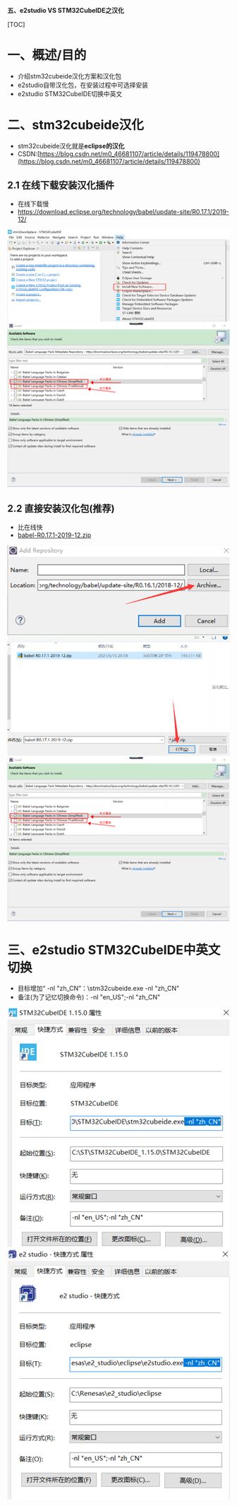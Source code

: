 **五、e2studio VS STM32CubeIDE之汉化**

[TOC]


# 一、概述/目的
- 介绍stm32cubeide汉化方案和汉化包
- e2studio自带汉化包，在安装过程中可选择安装
- e2studio STM32CubeIDE切换中英文

# 二、stm32cubeide汉化
- stm32cubeide汉化就是**eclipse的汉化**
- CSDN:[https://blog.csdn.net/m0_46681107/article/details/119478800](https://blog.csdn.net/m0_46681107/article/details/119478800)
## 2.1 在线下载安装汉化插件
- 在线下载慢
- https://download.eclipse.org/technology/babel/update-site/R0.17.1/2019-12/

![](./images/online1.png)
![](./images/online2.png)

## 2.2 直接安装汉化包(推荐)
- 比在线快
- [babel-R0.17.1-2019-12.zip](./tool/babel-R0.17.1-2019-12.zip)
  
![](./images/package1.png)
![](./images/package2.png)
![](./images/package3.png)

# 三、e2studio STM32CubeIDE中英文切换
- 目标增加“ -nl "zh_CN”：\stm32cubeide.exe -nl "zh_CN"
- 备注(为了记忆切换命令)：-nl "en_US";-nl "zh_CN"
  
![](./images/toggle1.png)
![](./images/toggle2.png)